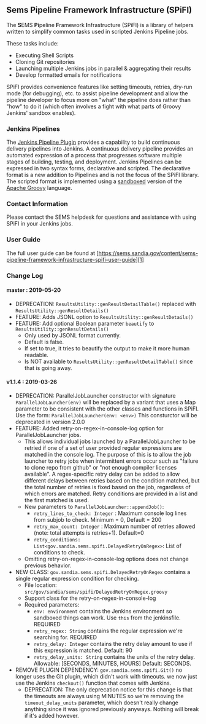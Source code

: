 Sems Pipeline Framework Infrastructure (SPiFI)
----------------------------------------------
The **S**EMS **Pi**peline **F**ramework **I**nfrastructure (SPiFI) is a library
of helpers written to simplify common tasks used in scripted Jenkins Pipeline
jobs.

These tasks include:

- Executing Shell Scripts
- Cloning Git repositories
- Launching multiple Jenkins jobs in parallel & aggregating their results
- Develop formatted emails for notifications

SPiFI provides convenience features like setting timeouts, retries, dry-run mode
(for debugging), etc. to assist pipeline development and allow the pipeline
developer to focus more on "what" the pipeline does rather than "how" to do it
(which often involves a fight with what parts of Groovy Jenkins' sandbox enables).

### Jenkins Pipelines
The [Jenkins Pipeline Plugin][2] provides a capability to build continuous
delivery pipelines into Jenkins.  A continuous delivery pipeline provides an
automated expression of a process that progresses software multiple stages of
building, testing, and deployment.  Jenkins Pipelines can be expressed in two
syntax forms, declarative and scripted.  The declarative format is a new
addition to Pipelines and is not the focus of the SPiFI library.
The scripted format is implemented using a [sandboxed][4] version of the
[Apache Groovy][3] language.

### Contact Information
Please contact the SEMS helpdesk for questions and assistance with using SPiFI
in your Jenkins jobs.

### User Guide
The full user guide can be found at
[https://sems.sandia.gov/content/sems-pipeline-framework-infrastructure-spifi-user-guide][1]


### Change Log

#### master : 2019-05-20
- DEPRECATION: `ResultsUtility::genResultDetailTable()` replaced with `ResultsUtility::genResultDetails()`
- FEATURE: Adds JSONL option to `ResultsUtility::genResultDetails()`
- FEATURE: Add optional Boolean parameter `beautify` to `ResultsUtility::genResultDetails()`
  - Only used by JSONL format currently.
  - Default is false.
  - If set to true, it tries to beautify the output to make it more human readable.
  - Is NOT available to `ResultsUtility::genResultDetailTable()` since that is going away.

#### v1.1.4 : 2019-03-26
- DEPRECATION: ParallelJobLauncher constructor with signature `ParallelJobLauncher(env)` will be replaced by a variant that uses
  a Map parameter to be consistent with the other classes and functions in SPiFI.  Use the form: `ParallelJobLauncher(env: <env>)`
  This consturctor will be deprecated in version 2.0.0
- FEATURE: Added retry-on-regex-in-console-log option for ParallelJobLauncher jobs.
  - This allows individual jobs launched by a ParallelJobLauncher to be retried if one of a set of user provided regular expressions
    are matched in the console log.  The purpose of this is to allow the job launcher to retry jobs when intermittent errors
    occur such as "failure to clone repo from github" or "not enough compiler licenses available".
    A regex-specific retry delay can be added to allow different delays between retries based on the condition matched, but the
    total number of retries is fixed based on the job, regardless of which errors are matched.
    Retry conditions are provided in a list and the first matched is used.
  - New parameters to `ParallelJobLauncher::appendJob()`:
    - `retry_lines_to_check: Integer` : Maximum console log lines from subjob to check. Minimum = 0, Default = 200
    - `retry_max_count: Integer` : Maximum number of retries allowed (note: total attempts is retries+1). Default=0
    - `retry_conditions: List<gov.sandia.sems.spifi.DelayedRetryOnRegex>`: List of conditions to check.
  - Omitting retry-on-regex-in-console-log options does not change previous behavior.
- NEW CLASS: `gov.sandia.sems.spifi.DelayedRetryOnRegex` contains a single regular expression condition for checking.
  - File location: `src/gov/sandia/sems/spifi/DelayedRetryOnRegex.groovy`
  - Support class for the retry-on-regex-in-console-log
  - Required parameters:
    - `env: environment` contains the Jenkins environment so sandboxed things can work. Use `this` from the jenkinsfile. REQUIRED
    - `retry_regex: String` contains the regular expression we're searching for. REQUIRED
    - `retry_delay: Integer` contains the retry delay amount to use if this expression is matched. Default: 90
    - `retry_delay_units: String` contains the units of the retry delay. Allowable: [SECONDS, MINUTES, HOURS] Default: SECONDS.
- REMOVE PLUGIN DEPENDENCY: `gov.sandia.sems.spifi.Git()` no longer uses the Git plugin, which didn't work with timeouts.
  we now just use the Jenkins `checkout()` function that comes with Jenkins.
  - DEPRECATION: The only deprecation notice for this change is that the timeouts are always using MINUTES so we're removing
    the `timeout_delay_units` parameter, which doesn't really change anything since it was ignored previously anyways. Nothing
    will break if it's added however.



[1]: https://sems.sandia.gov/content/sems-pipeline-framework-infrastructure-spifi-user-guide
[2]: https://jenkins.io/doc/book/pipeline/
[3]: http://www.groovy-lang.org/
[4]: https://wiki.jenkins.io/display/JENKINS/Script+Security+Plugin

